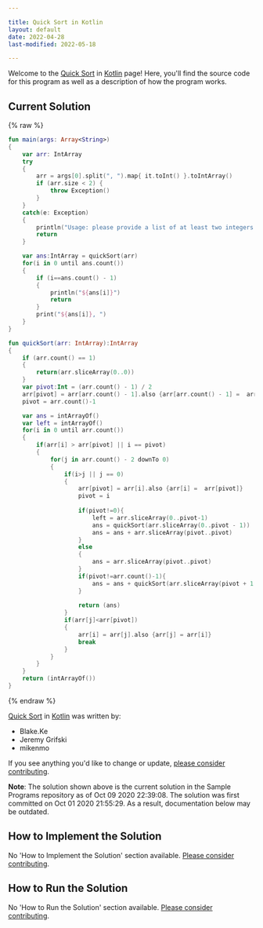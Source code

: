 ```yaml
---

title: Quick Sort in Kotlin
layout: default
date: 2022-04-28
last-modified: 2022-05-18

---
```


Welcome to the [Quick Sort](https://sampleprograms.io/projects/quick-sort) in [Kotlin](https://sampleprograms.io/languages/kotlin) page! Here, you'll find the source code for this program as well as a description of how the program works.

## Current Solution

{% raw %}

```kotlin
fun main(args: Array<String>) 
{
    var arr: IntArray
    try
    {
        arr = args[0].split(", ").map{ it.toInt() }.toIntArray()
        if (arr.size < 2) {
            throw Exception()
        }
    }
    catch(e: Exception)
    {
        println("Usage: please provide a list of at least two integers to sort in the format \"1, 2, 3, 4, 5\"")
        return
    }

    var ans:IntArray = quickSort(arr)
    for(i in 0 until ans.count())
    {
        if (i==ans.count() - 1)
        {
            println("${ans[i]}")
            return
        }
        print("${ans[i]}, ")
    }
}

fun quickSort(arr: IntArray):IntArray
{
    if (arr.count() == 1)
    {
        return(arr.sliceArray(0..0))
    }
    var pivot:Int = (arr.count() - 1) / 2 
    arr[pivot] = arr[arr.count() - 1].also {arr[arr.count() - 1] =  arr[pivot]}
    pivot = arr.count()-1

    var ans = intArrayOf()
    var left = intArrayOf()
    for(i in 0 until arr.count())
    {
        if(arr[i] > arr[pivot] || i == pivot)
        {
            for(j in arr.count() - 2 downTo 0)
            {
                if(i>j || j == 0)
                {
                    arr[pivot] = arr[i].also {arr[i] =  arr[pivot]}
                    pivot = i
                    
                    if(pivot!=0){
                        left = arr.sliceArray(0..pivot-1)
                        ans = quickSort(arr.sliceArray(0..pivot - 1))
                        ans = ans + arr.sliceArray(pivot..pivot)
                    }
                    else
                    {
                        ans = arr.sliceArray(pivot..pivot)
                    }
                    if(pivot!=arr.count()-1){
                        ans = ans + quickSort(arr.sliceArray(pivot + 1..arr.count() - 1))
                    }
                    
                    return (ans)
                }
                if(arr[j]<arr[pivot])
                {
                    arr[i] = arr[j].also {arr[j] = arr[i]}
                    break
                }
            }
        }
    }
    return (intArrayOf())
}
```

{% endraw %}

[Quick Sort](https://sampleprograms.io/projects/quick-sort) in [Kotlin](https://sampleprograms.io/languages/kotlin) was written by:

- Blake.Ke
- Jeremy Grifski
- mikenmo

If you see anything you'd like to change or update, [please consider contributing](https://github.com/TheRenegadeCoder/sample-programs).

**Note**: The solution shown above is the current solution in the Sample Programs repository as of Oct 09 2020 22:39:08. The solution was first committed on Oct 01 2020 21:55:29. As a result, documentation below may be outdated.

## How to Implement the Solution

No 'How to Implement the Solution' section available. [Please consider contributing](https://github.com/TheRenegadeCoder/sample-programs-website).

## How to Run the Solution

No 'How to Run the Solution' section available. [Please consider contributing](https://github.com/TheRenegadeCoder/sample-programs-website).